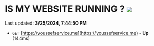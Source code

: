 # IS MY WEBSITE RUNNING ? [![](https://img.shields.io/static/v1?label=Sponsor&message=%E2%9D%A4&logo=GitHub&color=%23fe8e86)](https://github.com/sponsors/<username>)

Last updated: **3/25/2024, 7:44:50 PM**

- `GET` [https://youssefservice.me](https://youssefservice.me) - **Up** (144ms)
